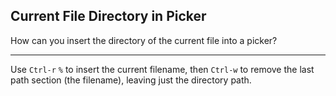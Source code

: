 ## Current File Directory in Picker

How can you insert the directory of the current file into a picker?

---

Use `Ctrl-r` `%` to insert the current filename, then `Ctrl-w` to remove the last path section (the filename), leaving just the directory path.

